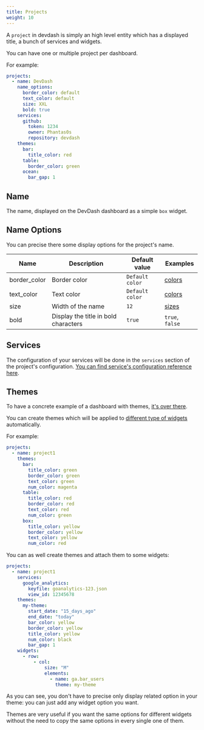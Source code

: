 ```yaml
---
title: Projects
weight: 10
---
```


A `project` in devdash is simply an high level entity which has a displayed title, a bunch of services and widgets.

You can have one or multiple project per dashboard.

For example:

```YAML
projects:
  - name: DevDash
    name_options:
      border_color: default
      text_color: default
      size: XXL
      bold: true
    services:
      github:
        token: 1234
        owner: Phantas0s
        repository: devdash
    themes:
      bar:
        title_color: red
      table:
        border_color: green
      ocean:
        bar_gap: 1
```
## Name

The name, displayed on the DevDash dashboard as a simple `box` widget.

## Name Options

You can precise there some display options for the project's name.

| Name             | Description                               | Default value               | Examples                                    |
| ---------------- | ----------------------------------------- | --------------------------- | ------------------------------------------- |
| border_color     | Border color                              | `Default color`             | [colors](/display/colors)                   |
| text_color       | Text color                                | `Default color`             | [colors](/display/colors)                   |
| size             | Width of the name                         | `12`                        | [sizes](/display/size)                      |
| bold             | Display the title in bold characters      | `true`                      | `true`, `false`                             |
## Services

The configuration of your services will be done in the `services` section of the project's configuration. [You can find service's configuration reference here](/reference/services/).

## Themes

To have a concrete example of a dashboard with themes, [it's over there](/getting-started/use-cases/devdash/).

You can create themes which will be applied to [different type of widgets](/display/widgets/) automatically.

For example:

```yaml
projects:
  - name: project1
    themes:
      bar:
        title_color: green
        border_color: green
        text_color: green
        num_color: magenta
      table:
        title_color: red
        border_color: red
        text_color: red
        num_color: green
      box:
        title_color: yellow
        border_color: yellow
        text_color: yellow
        num_color: red
```

You can as well create themes and attach them to some widgets: 

```yaml
projects:
  - name: project1
    services:
      google_analytics:
        keyfile: goanalytics-123.json
        view_id: 12345678
    themes:
      my-theme:
        start_date: "15_days_ago"
        end_date: "today"
        bar_color: yellow
        border_color: yellow
        title_color: yellow
        num_color: black
        bar_gap: 1
    widgets:
      - row:
          - col:
              size: "M"
              elements:
                - name: ga.bar_users
                  theme: my-theme
```

As you can see, you don't have to precise only display related option in your theme: you can just add any widget option you want.

Themes are very useful if you want the same options for different widgets without the need to copy the same options in every single one of them. 

